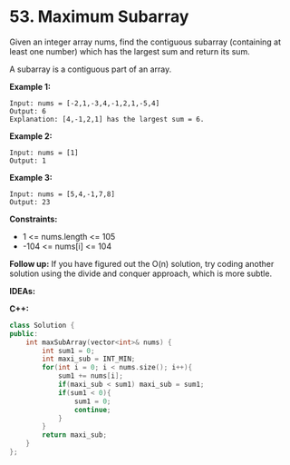 # 53. Maximum Subarray
Given an integer array nums, find the contiguous subarray (containing at least one number) which has the largest sum and return its sum.

A subarray is a contiguous part of an array.

**Example 1:**
```
Input: nums = [-2,1,-3,4,-1,2,1,-5,4]
Output: 6
Explanation: [4,-1,2,1] has the largest sum = 6.
```

**Example 2:**
```
Input: nums = [1]
Output: 1
```
**Example 3:**
```
Input: nums = [5,4,-1,7,8]
Output: 23
```

**Constraints:**
* 1 <= nums.length <= 105
* -104 <= nums[i] <= 104

**Follow up:** If you have figured out the O(n) solution, try coding another solution using the divide and conquer approach, which is more subtle.

**IDEAs:**

**C++:**
```cpp
class Solution {
public:
    int maxSubArray(vector<int>& nums) {
        int sum1 = 0;
        int maxi_sub = INT_MIN;
        for(int i = 0; i < nums.size(); i++){
            sum1 += nums[i];
            if(maxi_sub < sum1) maxi_sub = sum1;
            if(sum1 < 0){
                sum1 = 0;
                continue;
            }
        }
        return maxi_sub;
    }
};
```
